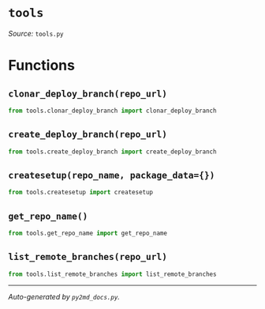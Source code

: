# `tools`

*Source:* `tools.py`


# Functions
## `clonar_deploy_branch(repo_url)`

```python
from tools.clonar_deploy_branch import clonar_deploy_branch
```

## `create_deploy_branch(repo_url)`

```python
from tools.create_deploy_branch import create_deploy_branch
```

## `createsetup(repo_name, package_data={})`

```python
from tools.createsetup import createsetup
```

## `get_repo_name()`

```python
from tools.get_repo_name import get_repo_name
```

## `list_remote_branches(repo_url)`

```python
from tools.list_remote_branches import list_remote_branches
```


---

*Auto-generated by `py2md_docs.py`.*
